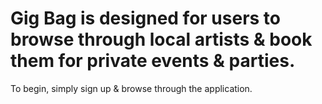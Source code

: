 # Gig Bag is designed for users to browse through local artists & book them for private events & parties.

To begin, simply sign up & browse through the application.
